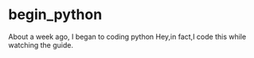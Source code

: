 # begin_python
About a week ago, I began to coding python
Hey,in fact,I code this while watching the guide.
